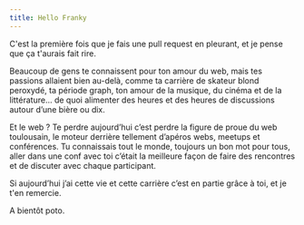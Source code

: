 ```yaml
---
title: Hello Franky
---
```


C'est la première fois que je fais une pull request en pleurant, et je pense que ça t'aurais fait rire. 

Beaucoup de gens te connaissent pour ton amour du web, mais tes passions allaient bien au-delà, comme ta carrière de skateur blond peroxydé, ta période graph, ton amour de la musique, du cinéma et de la littérature… de quoi alimenter des heures et des heures de discussions autour d’une bière ou dix.

Et le web ? Te perdre aujourd’hui c’est perdre la figure de proue du web toulousain, le moteur derrière tellement d’apéros webs, meetups et conférences. Tu connaissais tout le monde, toujours un bon mot pour tous, aller dans une conf avec toi c’était la meilleure façon de faire des rencontres et de discuter avec chaque participant.

Si aujourd’hui j’ai cette vie et cette carrière c’est en partie grâce à toi, et je t'en remercie. 

A bientôt poto.
